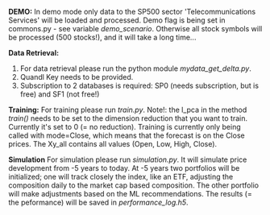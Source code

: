 **DEMO:**
In demo mode only data to the SP500 sector 'Telecommunications Services' will be loaded and processed. Demo flag is being set in commons.py - see variable _demo_scenario_. Otherwise all stock symbols will be processed (500 stocks!), and it will take a long time...

**Data Retrieval:**

1. For data retrieval please run the python module _mydata\_get\_delta.py_. 
2. Quandl Key needs to be provided.
3. Subscription to 2 databases is required: SP0 (needs subscription, but is free) and SF1 (not free!) 


**Training:**
For training please run _train.py_. Note!: the l_pca in the method _train()_ needs to be set to the dimension reduction that you want to train. Currently it's set to 0 (= no reduction). Training is currently only being called with mode=Close, which means that the forecast is on the Close prices. The Xy_all contains all values (Open, Low, High, Close).


**Simulation**
For simulation please run _simulation.py_. It will simulate price development from -5 years to today. At -5 years two portfolios will be initialized; one will track closely the index, like an ETF, adjusting the composition daily to the market cap based composition. The other portfolio will make adjustments based on the ML recommendations. The results (= the peformance) will be saved in _performance_log.h5_.

